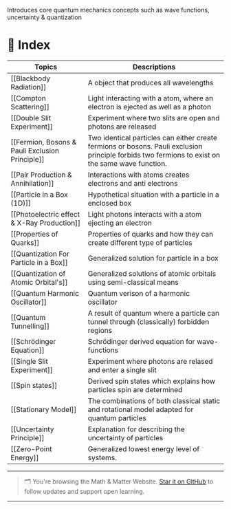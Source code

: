 Introduces core quantum mechanics concepts such as wave functions, uncertainty & quantization

# 🧭 Index

| Topics                                          | Descriptions                                                                                                                                     |
| ----------------------------------------------- | ------------------------------------------------------------------------------------------------------------------------------------------------ |
| [[Blackbody Radiation]]                         | A object that produces all wavelengths                                                                                                           |
| [[Compton Scattering]]                          | Light interacting with a atom, where an electron is ejected as well as a photon                                                                  |
| [[Double Slit Experiment]]                      | Experiment where two slits are open and photons are released                                                                                     |
| [[Fermion, Bosons & Pauli Exclusion Principle]] | Two identical particles can either create fermions or bosons. Pauli exclusion principle forbids two fermions to exist on the same wave function. |
| [[Pair Production & Annihilation]]              | Interactions with atoms creates electrons and anti electrons                                                                                     |
| [[Particle in a Box (1D)]]                      | Hypothetical situation with a particle in a enclosed box                                                                                         |
| [[Photoelectric effect & X-Ray Production]]     | Light photons interacts with a atom ejecting an electron                                                                                         |
| [[Properties of Quarks]]                        | Properties of quarks and how they can create different type of particles                                                                         |
| [[Quantization For Particle in a Box]]          | Generalized solution for particle in a box                                                                                                       |
| [[Quantization of Atomic Orbital's]]            | Generalized solutions of atomic orbitals using semi-classical means                                                                              |
| [[Quantum Harmonic Oscillator]]                 | Quantum verison of a harmonic oscillator                                                                                                         |
| [[Quantum Tunnelling]]                          | A result of quantum where a particle can tunnel through (classically) forbidden regions                                                          |
| [[Schrödinger Equation]]                        | Schrödinger derived equation for wave-functions                                                                                                  |
| [[Single Slit Experiment]]                      | Experiment where photons are relased and enter a single slit                                                                                     |
| [[Spin states]]                                 | Derived spin states which explains how particles spin are determined                                                                             |
| [[Stationary Model]]                            | The combinations of both classical static and rotational model adapted for quantum particles                                                     |
| [[Uncertainty Principle]]                       | Explanation for describing the uncertainty of particles                                                                                          |
| [[Zero-Point Energy]]                           | Generalized lowest energy level of systems.                                                                                                      |



---

> 🗂️ You're browsing the Math & Matter Website. [Star it on GitHub](https://github.com/rajeevphysics/Obsidan-Thinkbook) to follow updates and support open learning.

---
